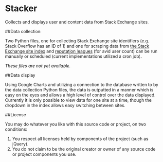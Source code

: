 Stacker
=======

Collects and displays user and content data from Stack Exchange sites.

##Data collection

Two Python files, one for collecting Stack Exchange site identifiers (e.g. Stack Overflow has an ID of 1) and one for scraping data from [the Stack Exchange site index](http://stackexchange.com/sites) and [reputation leagues](http://stackexchange.com/leagues) (for avid user count) can be run manually or scheduled (current implementations utilized a cron job).

*These files are not yet available.*

##Data display

Using Google Charts and utilizing a connection to the database written to by the data collection Python files, the data is outputted in a manner which is easy on the eyes and allows a high level of control over the data displayed. Currently it is only possible to view data for one site at a time, though the dropdown in the index allows easy switching between sites.

##License

You may do whatever you like with this source code or project, on two conditions:

1. You respect all licenses held by components of the project (such as jQuery).
1. You do not claim to be the original creator or owner of any source code or project components you use.
